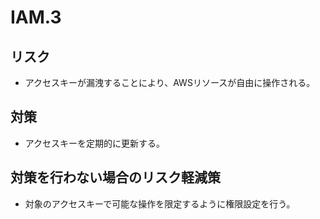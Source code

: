 # IAM.3

## リスク

- アクセスキーが漏洩することにより、AWSリソースが自由に操作される。

## 対策

- アクセスキーを定期的に更新する。

## 対策を行わない場合のリスク軽減策

- 対象のアクセスキーで可能な操作を限定するように権限設定を行う。
